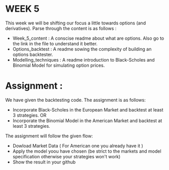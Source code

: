 # WEEK 5

This week we will be shifting our focus a little towards options (and derivatives). Parse through the content is as follows :

- Week_5_content : A conscise readme about what are options. Also go to the link in the file to understand it better.
- Options_backtest : A readme sowing the complexity of building an options backtester.
- Modelling_techniques : A readme introduction to Black-Scholes and Binomial Model for simulating option prices.

# Assignment :

We have given the backtesting code. The assignment is as follows:

- Incorporate Black-Scholes in the European Market and backtest at least 3 strategies.
    OR
- Incorporate the Binomial Model in the American Market and backtest at least 3 strategies.

The assignment will follow the given flow:

- Dowload Market Data ( For American one you already have it )
- Apply the model yoou have chosen (be strict to the markets and model specification otherwise your strategies won't work)
- Show the result in your github
  
